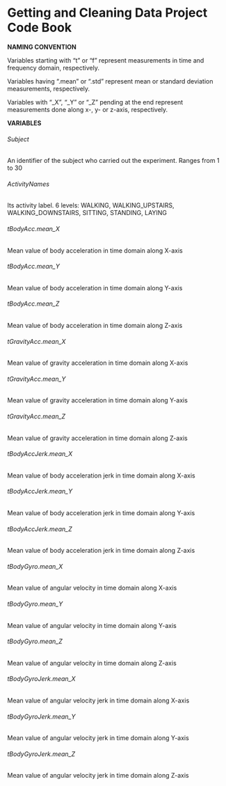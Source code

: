 # Getting and Cleaning Data Project Code Book
**NAMING CONVENTION** 

Variables starting with “t” or “f” represent measurements in time and frequency domain, respectively. 

Variables having “.mean” or “.std” represent mean or standard deviation measurements, respectively. 

Variables with “_X”, “_Y” or “_Z” pending at the end represent measurements done along x-, y- or z-axis, respectively. 



**VARIABLES** 

###### Subject 

An identifier of the subject who carried out the experiment. Ranges from 1 to 30

###### ActivityNames

Its activity label. 6 levels: WALKING, WALKING\_UPSTAIRS, WALKING\_DOWNSTAIRS, SITTING, STANDING, LAYING

###### tBodyAcc.mean_X	

Mean value of body acceleration in time domain along X-axis 

###### tBodyAcc.mean_Y	

Mean value of body acceleration in time domain along Y-axis 

###### tBodyAcc.mean_Z	

Mean value of body acceleration in time domain along Z-axis 

###### tGravityAcc.mean_X	

Mean value of gravity acceleration in time domain along X-axis 

###### tGravityAcc.mean_Y	

Mean value of gravity acceleration in time domain along Y-axis 

###### tGravityAcc.mean_Z	

Mean value of gravity acceleration in time domain along Z-axis 

###### tBodyAccJerk.mean_X	

Mean value of body acceleration jerk in time domain along X-axis 

###### tBodyAccJerk.mean_Y	

Mean value of body acceleration jerk in time domain along Y-axis 

###### tBodyAccJerk.mean_Z	

Mean value of body acceleration jerk in time domain along Z-axis 

###### tBodyGyro.mean_X	

Mean value of angular velocity in time domain along X-axis 

###### tBodyGyro.mean_Y

Mean value of angular velocity in time domain along Y-axis 

###### tBodyGyro.mean_Z

Mean value of angular velocity in time domain along Z-axis 

###### tBodyGyroJerk.mean_X

Mean value of angular velocity jerk in time domain along X-axis 

###### tBodyGyroJerk.mean_Y

Mean value of angular velocity jerk in time domain along Y-axis 

###### tBodyGyroJerk.mean_Z

Mean value of angular velocity jerk in time domain along Z-axis 

